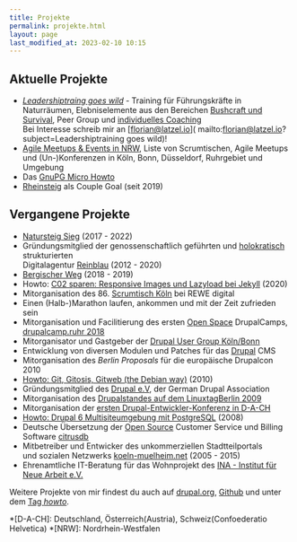 ```yaml
---
title: Projekte
permalink: projekte.html
layout: page
last_modified_at: 2023-02-10 10:15
---
```

## Aktuelle Projekte

- [*Leadershiptraing goes wild*](/angebot.html#leadershiptraining-goes-wild) - 
Training für Führungskräfte in Naturräumen, 
Elebniselemente aus den Bereichen [Bushcraft und Survival](
/angebot.html#bushcraft-und-survival-wildnistraining),
Peer Group und [individuelles Coaching](/angebot.html#coaching)   
Bei Interesse schreib mir an [florian@latzel.io](
mailto:florian@latzel.io?subject=Leadershiptraining goes wild)!
- [Agile Meetups & Events in NRW](/agile-meetups-events-koeln-nrw.html), 
Liste von Scrumtischen, Agile Meetups und (Un-)Konferenzen 
in Köln, Bonn, Düsseldorf, Ruhrgebiet und Umgebung
- Das [GnuPG Micro Howto](/gnupg-micro-howto.html) 
- [Rheinsteig](/tags/rheinsteig/) als Couple Goal (seit 2019)  

## Vergangene Projekte

- [Natursteig Sieg](/2022/09/12/natursteig-sieg.html) (2017 - 2022)
- Gründungsmitglied der genossenschaftlich geführten und [holokratisch](
https://rogerpfaff.de/holacracy/) strukturierten  
Digitalagentur [Reinblau](/tags/reinblau/) (2012 - 2020)
- [Bergischer Weg](https://www.bergisches-wanderland.de/bergischer-weg) (2018 - 2019)
- Howto: [C02 sparen: Responsive Images und Lazyload bei Jekyll](
/2020/04/07/co2-sparen-responsive-images-lazyload-jekyll.html) (2020)
- Mitorganisation des 86\. [Scrumtisch Köln](/tags/scrumtisch-koln/) bei REWE digital
- Einen (Halb-)Marathon laufen, ankommen und mit der Zeit zufrieden sein
- Mitorganisation und Facilitierung des ersten [Open Space](
/tags/open-space/) DrupalCamps,   
 [drupalcamp.ruhr 2018](/2018/03/27/ein-experiment-drupalcamp-ruhr-goes-barcamp.html)  
- Mitorganisator und Gastgeber der [Drupal User Group Köln/Bonn](
https://groups.drupal.org/k%C3%B6ln-bonn)
- Entwicklung von diversen Modulen und Patches für das [Drupal](/tags/drupal/) CMS
- Mitorganisation des *Berlin Proposals* für die europäische Drupalcon 2010
- [Howto: Git, Gitosis, Gitweb (the Debian way)](/git-gitosis-gitweb-the-debian-way.html) (2010)
- Gründungsmitglied des [Drupal e.V](https://verein.drupal.org), 
der German Drupal Association
- Mitorganisation des [Drupalstandes auf dem LinuxtagBerlin 2009](
/2009/07/04/drupallinuxtag09-open-source-drupal-linux-und-ballons.html) 
- Mitorganisation der [ersten Drupal-Entwickler-Konferenz in D-A-CH](
https://dri.es/drupalcamp-koln-2008)
- [Howto: Drupal 6 Multisiteumgebung mit PostgreSQL](
/drupal-6-multisiteumgebung-mit-postgresql-unter-debian-4.html) (2008)
- Deutsche Übersetzung der [Open Source](/tags/open-source/) 
Customer Service und Billing Software [citrusdb](http://citrusdb.org/) 
- Mitbetreiber und Entwicker des unkommerziellen Stadtteilportals    
und sozialen Netzwerks [koeln-muelheim.net](
https://web.archive.org/web/20220000000000*/koeln-muelheim.net) (2005 - 2015)
- Ehrenamtliche IT-Beratung für das Wohnprojekt 
des [INA - Institut für Neue Arbeit e.V.](https://www.ina-koeln.org/)   

Weitere Projekte von mir findest du auch auf [drupal.org](
https://www.drupal.org/user/51103), 
[Github](https://github.com/fl3a?tab=repositories)
und unter dem [Tag *howto*](/tags/howto/).

*[D-A-CH]: Deutschland, Österreich(Austria), Schweiz(Confoederatio Helvetica)
*[NRW]: Nordrhein-Westfalen
